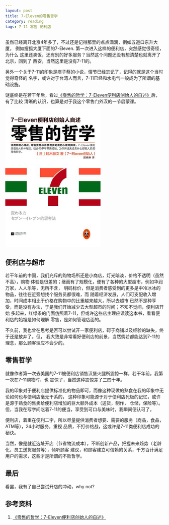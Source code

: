 ```yaml
---
layout: post
title: 7-Eleven的零售哲学
category: reading
tags: 7-11 零售 便利店
---
```


虽然已经离开北京4年多了，不过还是记得那里的点点滴滴，例如五道口东升大厦，
例如搜狐大厦下面的7-Eleven. 第一次进入这样的便利店，突然感觉很奇怪，为什么
这里还卖饭，还有别的好多服务？当然这个问题还没有想清楚也就离开了北京，回到了
西安，当然这里是没有7-11的。

另外一个关于7-11的印象是痞子蔡的小说，情节已经忘记了，记得的就是这个当时觉得奇怪的
名字，或许对于台湾人而言，7-11已经和水电气一般成为了所谓的基础设施。

谜底终是在若干年后，看过[《零售的哲学：7-Eleven便利店创始人的自述》][《零售的哲学：7-Eleven便利店创始人的自述》]后，有了比较
清晰的认识，也算是对于我这个零售门外汉的一节启蒙课。

![7-11](/assets/images/7-11.jpg)

## 便利店与超市

若干年前的中国，我们充斥的购物场所还是小商店，灯光暗淡，价格不透明（虽然不高），购物
体验是很差的；继而有了规模化，便有了各种的大型超市，例如华润万家，人人乐等，无所不含，
明码标价，但是消费者感受到的更多是中冷冰冰的物品，往往在近旁想找个服务员都很难，而
随着经济发展，人们可支配收入增加，时间成本相比于价格在购物中的比重越来越大，所以去超市
已然不是种享受，而是没有办法，于是我们开始减少去大型超市的时间；不知不觉间，便利店开始
多起来，红绿条的门面仿照着7-11，但或许这些店主理应读读这本书，看看便利店的始祖是如何理解
零售，是如何管理店面的。

不久前，我也曾在思考是否可以尝试开一家便利店，碍于商铺以及经验的缺失，终于还是放弃了。但，
我大致是非常看好便利店的前景，当然倘若都能达到7-11的理念，那么顾客理应不会少的。

## 零售哲学

就像作者第一次去美国的7-11被便利店销售汉堡火腿所震惊一样，若干年前，我第一次在7-11购物时，也
震惊了，当然这种震惊差了三四十年。

我的印象对于便利店提供标准化的物品即可，而像这种现做的熟食在我的印象中无论如何也与便利店毫无干系的，
这种印象可能源于对于便利店死板的记忆，或许是源于熟食的售卖给便利店增加的巨大额外成本（送货，制作，
仓储，保险等）。但，当我在写字间吃着7-11的便当，享受到可口与美味时，我瞬间便认可了。

便利店，着重在便利二字，所以尽量提供消费者想要、需要的服务（商品，食品，ATM等），24小时服务，重视
品质，不打价格战，这或许是7-11类便利店成功的秘诀。

当然，像是就近选址开店（节省物流成本），不断创新产品，把握未来趋势（老龄化，员工送货服务等），倾听顾客
建议，和顾客建立可信赖的关系，千方百计满足用户的需求，这些才是所谓的不败哲学。

## 最后

看罢，我有了自己尝试开店的冲动，why not?


## 参考资料
1. [《零售的哲学：7-Eleven便利店创始人的自述》][《零售的哲学：7-Eleven便利店创始人的自述》]


[《零售的哲学：7-Eleven便利店创始人的自述》]: http://book.douban.com/subject/26270679/

